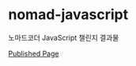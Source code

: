 # nomad-javascript
노마드코더 JavaScript 챌린지 결과물

[Published Page](https://tsihnavy99.github.io/nomad-javascript/)
